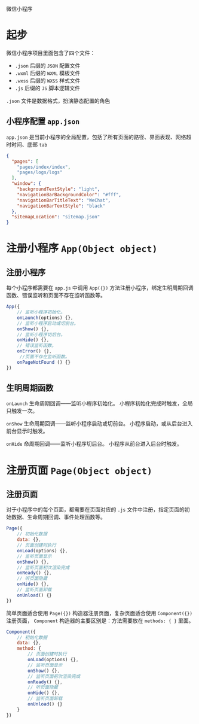 微信小程序

# 起步

微信小程序项目里面包含了四个文件：

- `.json` 后缀的 `JSON` 配置文件
- `.wxml` 后缀的 `WXML` 模板文件
- `.wxss` 后缀的 `WXSS` 样式文件
- `.js` 后缀的 `JS` 脚本逻辑文件

`.json` 文件是数据格式，扮演静态配置的角色

## 小程序配置 `app.json` 

`app.json` 是当前小程序的全局配置，包括了所有页面的路径、界面表现、网络超时时间、底部 `tab`

```json
{
  "pages": [
    "pages/index/index",
    "pages/logs/logs"
  ],
  "window": {
    "backgroundTextStyle": "light",
    "navigationBarBackgroundColor": "#fff",
    "navigationBarTitleText": "WeChat",
    "navigationBarTextStyle": "black"
  },
  "sitemapLocation": "sitemap.json"
}
```

# 注册小程序 `App(Object object)`

## 注册小程序

每个小程序都需要在 `app.js` 中调用 `App({})` 方法注册小程序，绑定生明周期回调函数、错误监听和页面不存在监听函数等。

```JavaScript
App({
    // 监听小程序初始化。
    onLaunch(options) {},
    // 监听小程序启动或切前台。
    onShow() {},
    // 监听小程序切后台。
    onHide() {},
    // 错误监听函数。
    onError() {},
     //页面不存在监听函数。
    onPageNotFound () {}
})
```



## 生明周期函数

`onLaunch`  生命周期回调——监听小程序初始化。  小程序初始化完成时触发，全局只触发一次。 

`onShow`  生命周期回调——监听小程序启动或切前台。  小程序启动，或从后台进入前台显示时触发。 

`onHide`  命周期回调——监听小程序切后台。  小程序从前台进入后台时触发。 

# 注册页面 `Page(Object object)`

## 注册页面

对于小程序中的每个页面，都需要在页面对应的 `.js` 文件中注册，指定页面的初始数据、生命周期回调、事件处理函数等。

```javascript
Page({
    // 初始化数据
    data: {},
    // 页面创建时执行
    onLoad(options) {},
    // 监听页面显示
    onShow() {},
    // 监听页面初次渲染完成
    onReady() {},
    // 听页面隐藏
    onHide() {},
    // 监听页面卸载
    onUnload() {}
})
```

简单页面适合使用 `Page({})` 构造器注册页面，复杂页面适合使用 `Component({})` 注册页面， `Component` 构造器的主要区别是：方法需要放在 `methods: { }` 里面。 

```javascript
Component({
    // 初始化数据
    data: {},
    method: {
        // 页面创建时执行
        onLoad(options) {},
        // 监听页面显示
        onShow() {},
        // 监听页面初次渲染完成
        onReady() {},
        // 听页面隐藏
        onHide() {},
        // 监听页面卸载
        onUnload() {}
    }
})
```

